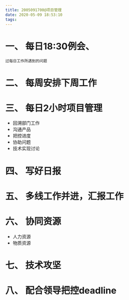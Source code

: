 ```yaml
---
title: 2005091700@项目管理
date: 2020-05-09 18:53:10
tags:
---
```

# 一、 每日18:30例会、
    过每日工作所遇到的问题

# 二、 每周安排下周工作

# 三、 每日2小时项目管理
+ 回溯部门工作
+ 沟通产品
+ 把控进度
+ 协助问题
+ 技术实现讨论

# 四、 写好日报

# 五、 多线工作并进，汇报工作

# 六、 协同资源
+ 人力资源
+ 物质资源

# 七、 技术攻坚

# 八、 配合领导把控deadline